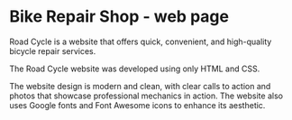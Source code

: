 # Bike Repair Shop - web page 

Road Cycle is a website that offers quick, convenient, and high-quality bicycle repair services.

The Road Cycle website was developed using only HTML and CSS.

The website design is modern and clean, with clear calls to action and photos that showcase professional mechanics in action. The website also uses Google fonts and Font Awesome icons to enhance its aesthetic.
